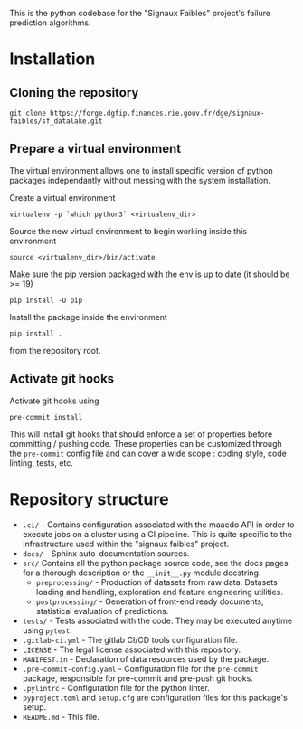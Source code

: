 This is the python codebase for the "Signaux Faibles" project's failure prediction algorithms.

# Installation

## Cloning the repository

``` shell
git clone https://forge.dgfip.finances.rie.gouv.fr/dge/signaux-faibles/sf_datalake.git

```

## Prepare a virtual environment

The virtual environment allows one to install specific version of python packages independantly without messing with the system installation.

Create a virtual environment

``` shell
virtualenv -p `which python3` <virtualenv_dir>
```

Source the new virtual environment to begin working inside this environment

``` shell
source <virtualenv_dir>/bin/activate
```

Make sure the pip version packaged with the env is up to date (it should be >= 19)

``` shell
pip install -U pip
```

Install the package inside the environment

``` shell
pip install .
```

from the repository root.

## Activate git hooks

Activate git hooks using

``` shell
pre-commit install
```

This will install git hooks that should enforce a set of properties before committing / pushing code. These properties can be customized through the `pre-commit` config file and can cover a wide scope : coding style, code linting, tests, etc.

# Repository structure

- `.ci/` - Contains configuration associated with the maacdo API in order to execute jobs on a cluster using a CI pipeline. This is quite specific to the infrastructure used within the "signaux faibles" project.
- `docs/` - Sphinx auto-documentation sources.
- `src/` Contains all the python package source code, see the docs pages for a thorough description or the `__init__.py` module docstring.
    - `preprocessing/` - Production of datasets from raw data. Datasets loading and handling, exploration and feature engineering utilities.
    - `postprocessing/` - Generation of front-end ready documents, statistical evaluation of predictions.
- `tests/` - Tests associated with the code. They may be executed anytime using `pytest`.
- `.gitlab-ci.yml` - The gitlab CI/CD tools configuration file.
- `LICENSE` - The legal license associated with this repository.
- `MANIFEST.in` - Declaration of data resources used by the package.
- `.pre-commit-config.yaml` - Configuration file for the `pre-commit` package, responsible for pre-commit and pre-push git hooks.
- `.pylintrc` - Configuration file for the python linter.
- `pyproject.toml` and `setup.cfg` are configuration files for this package's setup.
- `README.md` - This file.
